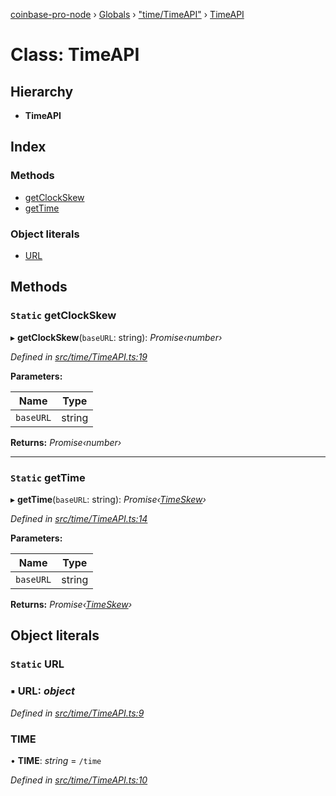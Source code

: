 [coinbase-pro-node](../README.md) › [Globals](../globals.md) › ["time/TimeAPI"](../modules/_time_timeapi_.md) › [TimeAPI](_time_timeapi_.timeapi.md)

# Class: TimeAPI

## Hierarchy

- **TimeAPI**

## Index

### Methods

- [getClockSkew](_time_timeapi_.timeapi.md#static-getclockskew)
- [getTime](_time_timeapi_.timeapi.md#static-gettime)

### Object literals

- [URL](_time_timeapi_.timeapi.md#static-url)

## Methods

### `Static` getClockSkew

▸ **getClockSkew**(`baseURL`: string): _Promise‹number›_

_Defined in [src/time/TimeAPI.ts:19](https://github.com/bennyn/coinbase-pro-node/blob/c83e588/src/time/TimeAPI.ts#L19)_

**Parameters:**

| Name      | Type   |
| --------- | ------ |
| `baseURL` | string |

**Returns:** _Promise‹number›_

---

### `Static` getTime

▸ **getTime**(`baseURL`: string): _Promise‹[TimeSkew](../interfaces/_time_timeapi_.timeskew.md)›_

_Defined in [src/time/TimeAPI.ts:14](https://github.com/bennyn/coinbase-pro-node/blob/c83e588/src/time/TimeAPI.ts#L14)_

**Parameters:**

| Name      | Type   |
| --------- | ------ |
| `baseURL` | string |

**Returns:** _Promise‹[TimeSkew](../interfaces/_time_timeapi_.timeskew.md)›_

## Object literals

### `Static` URL

### ▪ **URL**: _object_

_Defined in [src/time/TimeAPI.ts:9](https://github.com/bennyn/coinbase-pro-node/blob/c83e588/src/time/TimeAPI.ts#L9)_

### TIME

• **TIME**: _string_ = `/time`

_Defined in [src/time/TimeAPI.ts:10](https://github.com/bennyn/coinbase-pro-node/blob/c83e588/src/time/TimeAPI.ts#L10)_
